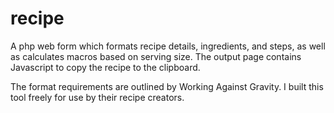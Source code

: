 # recipe
A php web form which formats recipe details, ingredients, and steps, as well as calculates macros based on serving size. The output page contains Javascript to copy the recipe to the clipboard.

The format requirements are outlined by Working Against Gravity. I built this tool freely for use by their recipe creators.
